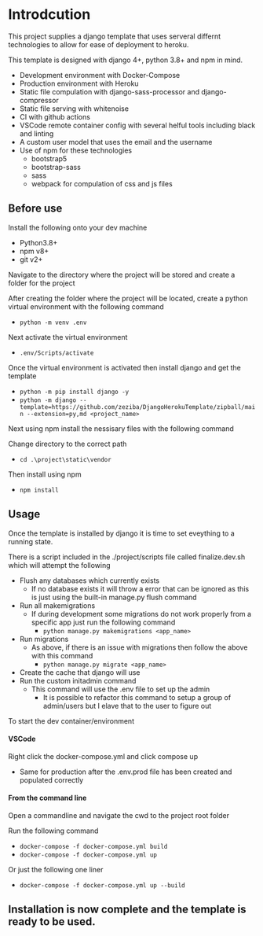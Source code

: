 # Introdcution
This project supplies a django template that uses serveral differnt technologies to allow for ease of deployment to heroku.

This template is designed with django 4+, python 3.8+ and npm in mind.

- Development environment with Docker-Compose
- Production environment with Heroku
- Static file compulation with django-sass-processor and django-compressor
- Static file serving with whitenoise
- CI with github actions
- VSCode remote container config with several helful tools including black and linting
- A custom user model that uses the email and the username
- Use of npm for these technologies
  - bootstrap5
  - bootstrap-sass
  - sass
  - webpack for compulation of css and js files


## Before use
Install the following onto your dev machine
- Python3.8+
- npm v8+
- git v2+

Navigate to the directory where the project will be stored and create a folder for the project

After creating the folder where the project will be located, create a python virtual environment with the following command

- `python -m venv .env`

Next activate the virtual environment

- `.env/Scripts/activate`

Once the virtual environment is activated then install django and get the template

- `python -m pip install django -y`
- `python -m django --template=https://github.com/zeziba/DjangoHerokuTemplate/zipball/main --extension=py,md <project_name>`

Next using npm install the nessisary files with the following command

Change directory to the correct path
- `cd .\project\static\vendor`

Then install using npm
- `npm install`

## Usage
Once the template is installed by django it is time to set eveything to a running state.

There is a script included in the ./project/scripts file called finalize.dev.sh which will attempt the following

- Flush any databases which currently exists
  - If no database exists it will throw a error that can be ignored as this is just using the built-in manage.py flush command
- Run all makemigrations
  - If during development some migrations do not work properly from a specific app just run the following command
    - `python manage.py makemigrations <app_name>`
- Run migrations
  - As above, if there is an issue with migrations then follow the above with this command
    - `python manage.py migrate <app_name>`
- Create the cache that django will use
- Run the custom initadmin command
  - This command will use the .env file to set up the admin
    - It is possible to refactor this command to setup a group of admin/users but I elave that to the user to figure out

To start the dev container/environment
#### VSCode
Right click the docker-compose.yml and click compose up
- Same for production after the .env.prod file has been created and populated correctly

#### From the command line
Open a commandline and navigate the cwd to the project root folder

Run the following command
- `docker-compose -f docker-compose.yml build`
- `docker-compose -f docker-compose.yml up`

Or just the following one liner
- `docker-compose -f docker-compose.yml up --build`


## Installation is now complete and the template is ready to be used.
